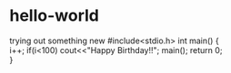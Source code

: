# hello-world
trying out something new
#include<stdio.h>
int main()
{  
    i++;
    if(i<100)
        cout<<"Happy Birthday!!";
    main();
    return 0;   
}    
